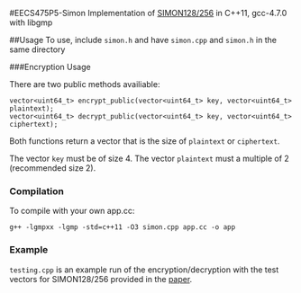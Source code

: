 #EECS475P5-Simon
Implementation of [SIMON128/256](https://eprint.iacr.org/2013/404.pdf) in C++11, gcc-4.7.0 with libgmp

##Usage
To use, include `simon.h` and have `simon.cpp` and `simon.h` in the same directory

###Encryption Usage

There are two public methods availiable:

	vector<uint64_t> encrypt_public(vector<uint64_t> key, vector<uint64_t> plaintext);
	vector<uint64_t> decrypt_public(vector<uint64_t> key, vector<uint64_t> ciphertext);

Both functions return a vector that is the size of `plaintext` or `ciphertext`.

The vector `key` must be of size 4.
The vector `plaintext` must a multiple of 2 (recommended size 2).

### Compilation 

To compile with your own app.cc:

	g++ -lgmpxx -lgmp -std=c++11 -O3 simon.cpp app.cc -o app

### Example

`testing.cpp` is an example run of the encryption/decryption with the test vectors for SIMON128/256 provided in the [paper](https://eprint.iacr.org/2013/404.pdf).
	

